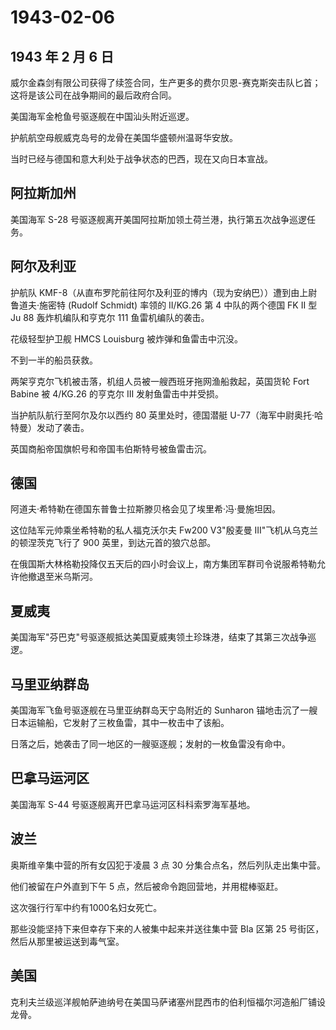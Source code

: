 # 1943-02-06

## 1943 年 2 月 6 日

威尔金森剑有限公司获得了续签合同，生产更多的费尔贝恩-赛克斯突击队匕首；这将是该公司在战争期间的最后政府合同。

美国海军金枪鱼号驱逐舰在中国汕头附近巡逻。

护航航空母舰威克岛号的龙骨在美国华盛顿州温哥华安放。

当时已经与德国和意大利处于战争状态的巴西，现在又向日本宣战。

## 阿拉斯加州

美国海军 S-28
号驱逐舰离开美国阿拉斯加领土荷兰港，执行第五次战争巡逻任务。

## 阿尔及利亚

护航队
KMF-8（从直布罗陀前往阿尔及利亚的博内（现为安纳巴））遭到由上尉鲁道夫·施密特
(Rudolf Schmidt) 率领的 II/KG.26 第 4 中队的两个德国 FK II 型 Ju 88
轰炸机编队和亨克尔 111 鱼雷机编队的袭击。

花级轻型护卫舰 HMCS Louisburg 被炸弹和鱼雷击中沉没。

不到一半的船员获救。

两架亨克尔飞机被击落，机组人员被一艘西班牙拖网渔船救起，英国货轮 Fort
Babine 被 4/KG.26 的亨克尔 III 发射鱼雷击中并受损。

当护航队航行至阿尔及尔以西约 80 英里处时，德国潜艇
U-77（海军中尉奥托·哈特曼）发动了袭击。

英国商船帝国旗帜号和帝国韦伯斯特号被鱼雷击沉。

## 德国

阿道夫·希特勒在德国东普鲁士拉斯滕贝格会见了埃里希·冯·曼施坦因。

这位陆军元帅乘坐希特勒的私人福克沃尔夫 Fw200 V3"殷麦曼
III"飞机从乌克兰的顿涅茨克飞行了 900 英里，到达元首的狼穴总部。

在俄国斯大林格勒投降仅五天后的四小时会议上，南方集团军群司令说服希特勒允许他撤退至米乌斯河。

## 夏威夷

美国海军"芬巴克"号驱逐舰抵达美国夏威夷领土珍珠港，结束了其第三次战争巡逻。

## 马里亚纳群岛

美国海军飞鱼号驱逐舰在马里亚纳群岛天宁岛附近的 Sunharon
锚地击沉了一艘日本运输船，它发射了三枚鱼雷，其中一枚击中了该船。

日落之后，她袭击了同一地区的一艘驱逐舰；发射的一枚鱼雷没有命中。

## 巴拿马运河区

美国海军 S-44 号驱逐舰离开巴拿马运河区科科索罗海军基地。

## 波兰

奥斯维辛集中营的所有女囚犯于凌晨 3 点 30
分集合点名，然后列队走出集中营。

他们被留在户外直到下午 5 点，然后被命令跑回营地，并用棍棒驱赶。

这次强行行军中约有1000名妇女死亡。

那些没能坚持下来但幸存下来的人被集中起来并送往集中营 BIa 区第 25
号街区，然后从那里被运送到毒气室。

## 美国

克利夫兰级巡洋舰帕萨迪纳号在美国马萨诸塞州昆西市的伯利恒福尔河造船厂铺设龙骨。

